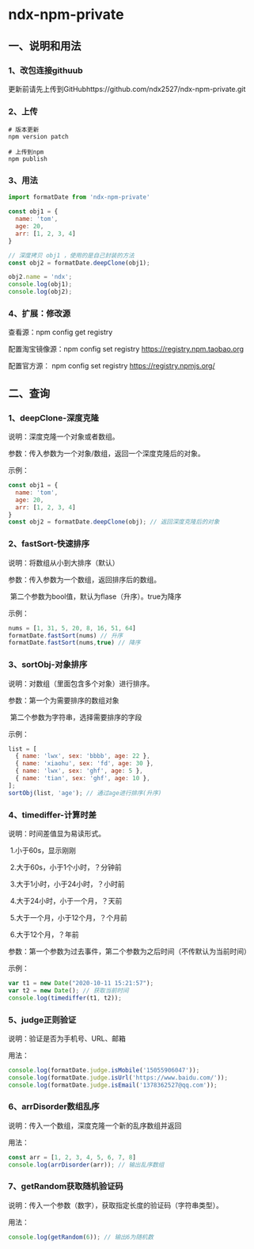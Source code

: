 # ndx-npm-private

## 一、说明和用法

### 1、改包连接githuub

更新前请先上传到GitHubhttps://github.com/ndx2527/ndx-npm-private.git

### 2、上传

```
# 版本更新
npm version patch

# 上传到npm
npm publish
```

### 3、用法

```js
import formatDate from 'ndx-npm-private'

const obj1 = {
  name: 'tom',
  age: 20,
  arr: [1, 2, 3, 4]
}

// 深度拷贝 obj1 ，使用的是自己封装的方法
const obj2 = formatDate.deepClone(obj1);

obj2.name = 'ndx';
console.log(obj1);
console.log(obj2);
```

### 4、扩展：修改源

查看源：npm config get registry

配置淘宝镜像源：npm config set registry https://registry.npm.taobao.org

配置官方源： npm config set registry https://registry.npmjs.org/

## 二、查询

### 1、deepClone-深度克隆

说明：深度克隆一个对象或者数组。

参数：传入参数为一个对象/数组，返回一个深度克隆后的对象。

示例：

```javascript
const obj1 = {
  name: 'tom',
  age: 20,
  arr: [1, 2, 3, 4]
}
const obj2 = formatDate.deepClone(obj); // 返回深度克隆后的对象
```



### 2、fastSort-快速排序

说明：将数组从小到大排序（默认）

参数：传入参数为一个数组，返回排序后的数组。

​		第二个参数为bool值，默认为flase（升序）。true为降序

示例：

```javascript
nums = [1, 31, 5, 20, 8, 16, 51, 64]
formatDate.fastSort(nums) // 升序
formatDate.fastSort(nums,true) // 降序
```



### 3、sortObj-对象排序

说明：对数组（里面包含多个对象）进行排序。

参数：第一个为需要排序的数组对象

​		第二个参数为字符串，选择需要排序的字段

示例：

```javascript
list = [
  { name: 'lwx', sex: 'bbbb', age: 22 },
  { name: 'xiaohu', sex: 'fd', age: 30 },
  { name: 'lwx', sex: 'ghf', age: 5 },
  { name: 'tian', sex: 'ghf', age: 10 },
];
sortObj(list, 'age'); // 通过age进行排序(升序)
```



### 4、timediffer-计算时差

说明：时间差值显为易读形式。

​	1.小于60s，显示刚刚

​	2.大于60s，小于1个小时，？分钟前

​	3.大于1小时，小于24小时，？小时前

​	4.大于24小时，小于一个月，？天前

​	5.大于一个月，小于12个月，？个月前

​	6.大于12个月，？年前

参数：第一个参数为过去事件，第二个参数为之后时间（不传默认为当前时间）

示例：

```javascript
var t1 = new Date("2020-10-11 15:21:57");
var t2 = new Date(); // 获取当前时间
console.log(timediffer(t1, t2));
```

### 5、judge正则验证

说明：验证是否为手机号、URL、邮箱

用法：

```javascript
console.log(formatDate.judge.isMobile('15055906047'));
console.log(formatDate.judge.isUrl('https://www.baidu.com/'));
console.log(formatDate.judge.isEmail('1378362527@qq.com'));
```

### 6、arrDisorder数组乱序

说明：传入一个数组，深度克隆一个新的乱序数组并返回

用法：

```javascript
const arr = [1, 2, 3, 4, 5, 6, 7, 8]
console.log(arrDisorder(arr)); // 输出乱序数组
```

### 7、getRandom获取随机验证码

说明：传入一个参数（数字），获取指定长度的验证码（字符串类型）。

用法：

```javascript
console.log(getRandom(6)); // 输出6为随机数
```

